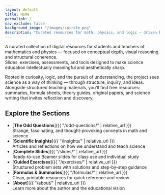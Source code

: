 ```yaml
---
layout: default
title: Home
permalink: /
nav_exclude: false
background_image: "/images/spirale.png"
description: "Curated resources for math, physics, and logic — driven by curiosity, reasoning, and the desire to understand."
---
```


A curated collection of digital resources for students and teachers of mathematics and physics — focused on conceptual depth, visual reasoning, and structural coherence.  
Slides, exercises, assessments, and tools designed to make science education intellectually meaningful and aesthetically sharp.  

Rooted in curiosity, logic, and the pursuit of understanding, the project sees science as a way of thinking — through structure, inquiry, and ideas.  
Alongside structured teaching materials, you’ll find free resources: summaries, formula sheets, theory guides, original papers, and science writing that invites reflection and discovery.

## Explore the Sections

- [**The Odd Questions**]({{ "/odd-questions/" | relative_url }})  
  Strange, fascinating, and thought-provoking concepts in math and science  
- [**Scientific Insights**]({{ "/insights/" | relative_url }})  
  Articles and reflections on how we understand and teach science  
- [**Complete Slides**]({{ "/slides/" | relative_url }})  
  Ready-to-use Beamer slides for class use and individual study  
- [**Guided Exercises**]({{ "/exercises/" | relative_url }})  
  Structured problem sets with solutions and step-by-step guidance  
- [**Formulas & Summaries**]({{ "/formulas/" | relative_url }})  
  Clean, printable resources for quick reference and review  
- [**About**]({{ "/about/" | relative_url }})  
  Learn more about the author and the educational vision



